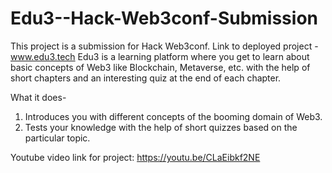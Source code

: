 # Edu3--Hack-Web3conf-Submission
This project is a submission for Hack Web3conf.
Link to deployed project - www.edu3.tech
Edu3 is a learning platform where you get to learn about basic concepts of Web3 like Blockchain, Metaverse, etc. with the help of short chapters and an interesting quiz at the end of each chapter.

What it does- 
1. Introduces you with different concepts of the booming domain of Web3.
2. Tests your knowledge with the help of short quizzes based on the particular topic.

Youtube video link for project: https://youtu.be/CLaEibkf2NE
